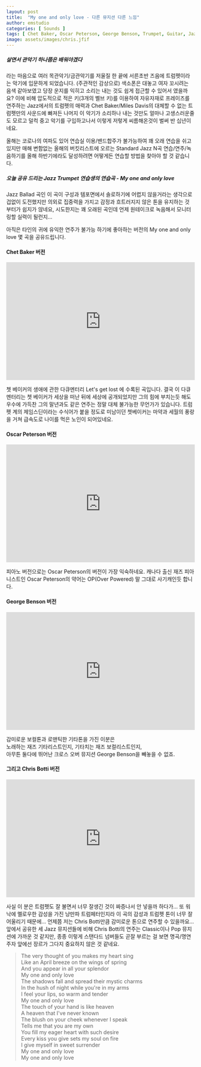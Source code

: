 ```yaml
---
layout: post
title:  "My one and only love - 다른 뮤지션 다른 느낌"
author: emstudio
categories: [ Sounds ]
tags: [ Chet Baker, Oscar Peterson, George Benson, Trumpet, Guitar, Jazz ]
image: assets/images/chris.jfif
---
```


##### 살면서 관악기 하나쯤은 배워야겠다
라는 마음으로 여러 목관악기/금관악기를 저울질 한 끝에 서른초반 즈음에 트럼펫이라는 악기에 입문하게 되었습니다.
(주관적인 감상으로) 색소폰은 대놓고 여자 꼬시려는 음색 같아보였고 당장 운지를 익히고 소리는 내는 것도 쉽게 접근할 수 있어서 였을까요?
이에 비해 압도적으로 적은 키(3개의 벨브 키)를 이용하여 자유자재로 프레이즈를 연주하는 Jazz에서의 트럼펫의 매력과
Chet Baker/Miles Davis의 대체할 수 없는 트럼펫만의 사운드에 빠져든 나머지 이 악기가 소리하나 내는 것만도 얼마나 고생스러운줄도 모르고 덜컥 중고 악기를 구입하고나서
이렇게 저렇게 씨름해온것이 벌써 반 십년이네요.

올해는 코로나의 여파도 있어 연습실 이용/밴드합주가 불가능하여 꽤 오래 연습을 쉬고 있지만
매해 변함없는 올해의 버킷리스트에 오르는 Standard Jazz N곡 연습/연주/녹음하기를 올해 하반기에라도 달성하려면 어떻게든 연습할 방법을 찾아야 할 것 같습니다.


##### 오늘 공유 드리는 Jazz Trumpet 연습생의 연습곡 - My one and only love
Jazz Ballad 곡인 이 곡이 구성과 템포면에서 솔로하기에 어렵지 않을거라는 생각으로 겁없이 도전했지만
의외로 집중력을 가지고 감정과 흐트러지지 않은 톤을 유지하는 것 부터가 쉽지가 않네요,
시도한지는 꽤 오래된 곡인데 언제 원테이크로 녹음해서 모니터링할 실력이 될런지...

아직은 타인의 귀에 유익한 연주가 불가능 하기에 좋아하는 버전의 My one and only love 몇 곡을 공유드립니다.


#### Chet Baker 버전

<iframe width="100%" height="315" src="https://www.youtube.com/embed/7CV0y-eXh2g" frameborder="0" allow="accelerometer; autoplay; encrypted-media; gyroscope; picture-in-picture" allowfullscreen></iframe>


쳇 베이커의 생애에 관한 다큐멘터리 Let's get lost 에 수록된 곡입니다. 결국 이 다큐멘터리는 쳇 베이커가 세상을 떠난 뒤에 세상에 공개되었지만 그의 힘에 부치는듯 해도 우수에 가득찬 그의 말년과도 같은 연주는 정말 대체 불가능한 무언가가 있습니다.
트럼펫 계의 제임스딘이라는 수식어가 붙을 정도로 미남이던 쳇베이커는 마약과 세월의 풍랑을 거쳐 급속도로 나이를 먹은 노인이 되어있네요.


#### Oscar Peterson 버전

<iframe width="100%" height="315" src="https://www.youtube.com/embed/aJ46TQTcIio" frameborder="0" allow="accelerometer; autoplay; encrypted-media; gyroscope; picture-in-picture" allowfullscreen></iframe>


피아노 버전으로는 Oscar Peterson의 버전이 가장 익숙하네요. 캐나다 출신 재즈 피아니스트인 Oscar Peterson의 약어는 OP(Over Powered) 말 그대로 사기캐인듯 합니다.


#### George Benson 버전

<iframe width="100%" height="315" src="https://www.youtube.com/embed/LdEN8HZjmwk" frameborder="0" allow="accelerometer; autoplay; encrypted-media; gyroscope; picture-in-picture" allowfullscreen></iframe>


감미로운 보컬톤과 로맨틱한 기타톤을 가진 이분은   
노래하는 재즈 기타리스트인지, 기타치는 재즈 보컬리스트인지,   
아무튼 둘다에 뛰어난 크로스 오버 뮤지션 George Benson을 빼놓을 수 없죠.


#### 그리고 Chris Botti 버전

<iframe width="100%" height="315" src="https://www.youtube.com/embed/xPMF4W_7j7Y" frameborder="0" allow="accelerometer; autoplay; encrypted-media; gyroscope; picture-in-picture" allowfullscreen></iframe>


사실 이 분은 트럼펫도 잘 불면서 너무 잘생긴 것이 짜증나서 안 넣을까 하다가...
또 워낙에 멜로우한 감성을 가진 낭만파 트럼페터인지라 이 곡의 감성과 트럼펫 톤이 너무 잘어울리기 때문에...
언제쯤 저는 Chris Botti만큼 감미로운 톤으로 연주할 수 있을까요...
앞에서 공유한 세 Jazz 뮤지션들에 비해 Chris Botti의 연주는 Classic이나 Pop 뮤지션에 가까운 것 같지만, 종종 이렇게 스탠다드 넘버들도 곧잘 부르는 걸 보면 명곡/명연주자 앞에선 장르가 그다지 중요하지 않은 것 같네요.

> The very thought of you makes my heart sing   
Like an April breeze on the wings of spring   
And you appear in all your splendor   
My one and only love   
The shadows fall and spread their mystic charms   
In the hush of night while you're in my arms   
I feel your lips, so warm and tender   
My one and only love   
The touch of your hand is like heaven   
A heaven that I've never known   
The blush on your cheek whenever I speak   
Tells me that you are my own   
You fill my eager heart with such desire   
Every kiss you give sets my soul on fire   
I give myself in sweet surrender   
My one and only love   
My one and only love   